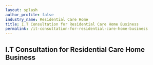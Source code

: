 ```yaml
---
layout: splash 
author_profile: false 
industry_name: Residential Care Home
title: I.T Consultation for Residential Care Home Business
permalink: /it-consultation-for-residential-care-home-business
---
```


## I.T Consultation for Residential Care Home Business